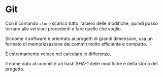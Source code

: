 # Git

Con il comando `clone` scarico tutto l'albero delle modifiche, quindi posso tornare
alle versioni precedenti e fare quello che voglio.

Siccome il software è orientato ai progetti di grandi dimensioni, usa un formato di
memorizzazione dei commit molto efficiente e compatto.

È estremamente veloce nel calcolare le differenze.

Il nome dato al commit è un hash SHA-1 delle modifiche e della storia del progetto.
